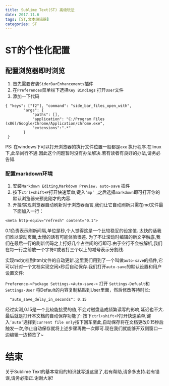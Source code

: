 ```yaml
---
title: Sublime Text(ST) 高级玩法
date: 2017.11.6
tags: [ST,文本编辑器]
categories: ST
---
```


# ST的个性化配置

## 配置浏览器即时浏览
1. 首先需要安装```SiderBarEnhancements```插件
2. 在```Preferences```菜单栏下选择```Key Bindings``` 打开```User```文件
3. 添加一下代码

```
{ "keys": ["f2"], "command": "side_bar_files_open_with",
        "args": {
            "paths": [],
            "application": "C:/Program Files (x86)/Google/Chrome/Application/chrome.exe",
            "extensions":".*"
        }
 }
```
PS: 在windows下可以打开浏览器的执行文件位置一般都是```exe```
执行程序.在linux下,此举尚行不通.因此这个问题暂时没有办法解决.若有读者有良好的办法,请务必告知.

### 配置markdown环境
1. 安装```Markdown Editing```,```Markdown Preview```，```auto-save``` 插件
2. 按下```ctrl+shift+P```打开快速菜单,键入```’mp’ ```,之后选择```markdown```即可打开你的默认浏览器来预览刚才的内容.
3. 开挂!实现浏览器自动刷新对于浏览器而言,我们让它自动刷新只需在md文件最下面加入一行：

```
<meta http-equiv="refresh" content="0.1">
```
0.1负责表示刷新间隔,单位是秒,个人觉得这是一个比较稳妥的设定值.
太快的话我们难以滚动页面,太慢的话有可能体验很差.
为了不让滚动时编辑的新文字触底,我们在最后一行的刷新代码之上打好几个占空间的行即可.由于空行不会被解析,我们在每一行之前放一个字符#或者打三个以上的减号表示分割线.

实现md文档到html文件的自动更新.这里我们用到了一个叫做```auto-save```的插件,它可以针对一个文档实现空闲x秒后自动保存.我们打开```auto-save```的默认设置和用户设置文件:

```Preference->Package Settings->Auto-save->``` 打开 ```Settings-Defualt```和```Settings-User```
将Default的内容复制粘贴到User里面，然后修改等待时长:

```
  "auto_save_delay_in_seconds": 0.15
```
经过实测,0.15是一个比较能接受的值,不会对磁盘造成频繁读写的影响,延迟也不大.最后就是打开本文档的自动保存功能了:
按下```ctrl+shift+P```打开快速菜单,键入```’auto’```选择到```current file only```按下回车至此,自动保存将在文档更改0.15秒后触发一次,停止自动保存就将上述步骤再做一次即可.现在我们就能够开双侧窗口一边编辑一边预览了~

# 结束
关于Sublime Text的基本常用的知识就写道这里了,若有帮助,请多多支持.若有错误,请务必指正.谢谢大家!